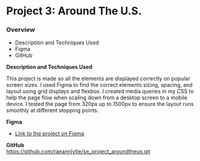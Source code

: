 # Project 3: Around The U.S.

### Overview

- Description and Techniques Used
- Figma
- GitHub

**Description and Techniques Used**

This project is made so all the elements are displayed correctly on popular screen sizes. I used Figma to find the correct elements sizing, spacing, and layout using grid displays and flexbox. I created media queries in my CSS to help the page flow when scaling down from a desktop screen to a mobile device. I tested the page from 320px up to 1500px to ensure the layout runs smoothly at different stopping points.

**Figma**

- [Link to the project on Figma](https://www.figma.com/file/ii4xxsJ0ghevUOcssTlHZv/Sprint-3%3A-Around-the-US?node-id=0%3A1)

**GitHub**  
https://github.com/raeannlytle/se_project_aroundtheus.git
